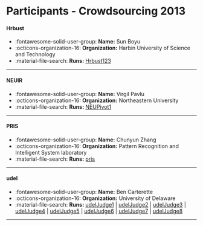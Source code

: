 # Participants - Crowdsourcing 2013 

#### Hrbust
 - :fontawesome-solid-user-group: **Name:** Sun Boyu
 - :octicons-organization-16: **Organization:** Harbin University of Science and Technology
 - :material-file-search: **Runs:** [Hrbust123](./runs.md#hrbust123)

---
#### NEUIR
 - :fontawesome-solid-user-group: **Name:** Virgil Pavlu
 - :octicons-organization-16: **Organization:** Northeastern University
 - :material-file-search: **Runs:** [NEUPivot1](./runs.md#neupivot1)

---
#### PRIS
 - :fontawesome-solid-user-group: **Name:** Chunyun Zhang
 - :octicons-organization-16: **Organization:** Pattern Recognition and Intelligent System laboratory
 - :material-file-search: **Runs:** [pris](./runs.md#pris)

---
#### udel
 - :fontawesome-solid-user-group: **Name:** Ben Carterette
 - :octicons-organization-16: **Organization:** University of Delaware
 - :material-file-search: **Runs:** [udelJudge1](./runs.md#udeljudge1) | [udelJudge2](./runs.md#udeljudge2) | [udelJudge3](./runs.md#udeljudge3) | [udelJudge4](./runs.md#udeljudge4) | [udelJudge5](./runs.md#udeljudge5) | [udelJudge6](./runs.md#udeljudge6) | [udelJudge7](./runs.md#udeljudge7) | [udelJudge8](./runs.md#udeljudge8)

---
